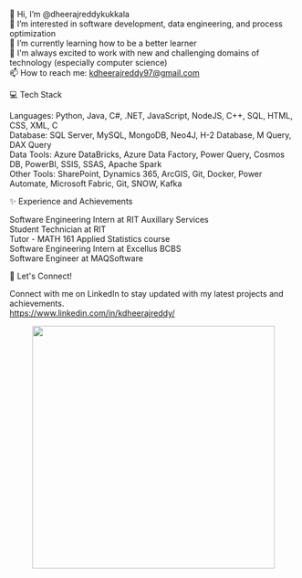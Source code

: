 
👋 Hi, I’m @dheerajreddykukkala  
👀 I’m interested in software development, data engineering, and process optimization  
🌱 I’m currently learning how to be a better learner  
💞️ I'm always excited to work with new and challenging domains of technology (especially computer science)  
📫 How to reach me: kdheerajreddy97@gmail.com  

💻 Tech Stack  

Languages: Python, Java, C#, .NET, JavaScript, NodeJS, C++, SQL, HTML, CSS, XML, C  
Database: SQL Server, MySQL, MongoDB, Neo4J, H-2 Database, M Query, DAX Query  
Data Tools: Azure DataBricks, Azure Data Factory, Power Query, Cosmos DB, PowerBI, SSIS, SSAS, Apache Spark  
Other Tools: SharePoint, Dynamics 365, ArcGIS, Git, Docker, Power Automate, Microsoft Fabric, Git, SNOW, Kafka  

✨ Experience and Achievements  

Software Engineering Intern at RIT Auxillary Services  
Student Technician at RIT  
Tutor - MATH 161 Applied Statistics course  
Software Engineering Intern at Excellus BCBS  
Software Engineer at MAQSoftware  

🔧 Let's Connect!  

Connect with me on LinkedIn to stay updated with my latest projects and achievements.  
https://www.linkedin.com/in/kdheerajreddy/  

<p align="center">
	<img width="425em" src="https://github-readme-streak-stats.herokuapp.com/?user=Dheeraj_Reddy_K&include_all_commits=true&hide_border=true&theme=dark&animation=true"/>
</p>
